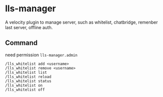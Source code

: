 # lls-manager

A velocity plugin to manage server, such as whitelist, chatbridge, remenber last server, offline auth.

## Command

need permission `lls-manager.admin`

```
/lls_whitelist add <username>
/lls_whitelist remove <username>
/lls_whitelist list
/lls_whitelist reload
/lls_whitelist status
/lls_whitelist on
/lls_whitelist off
```